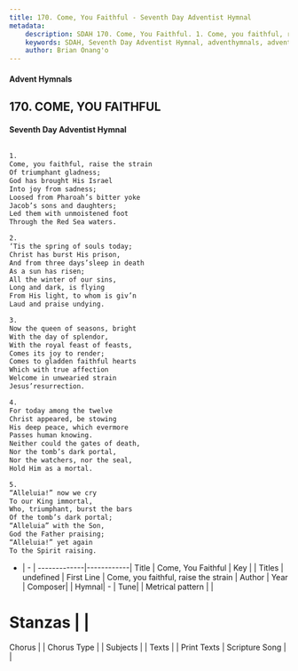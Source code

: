 ```yaml
---
title: 170. Come, You Faithful - Seventh Day Adventist Hymnal
metadata:
    description: SDAH 170. Come, You Faithful. 1. Come, you faithful, raise the strain Of triumphant gladness; God has brought His Israel Into joy from sadness; Loosed from Pharoah’s bitter yoke Jacob’s sons and daughters; Led them with unmoistened foot Through the Red Sea waters.
    keywords: SDAH, Seventh Day Adventist Hymnal, adventhymnals, advent hymnals, Come, You Faithful, Come, you faithful, raise the strain 
    author: Brian Onang'o
---
```


#### Advent Hymnals
## 170. COME, YOU FAITHFUL
#### Seventh Day Adventist Hymnal

```txt

1.
Come, you faithful, raise the strain
Of triumphant gladness;
God has brought His Israel
Into joy from sadness;
Loosed from Pharoah’s bitter yoke
Jacob’s sons and daughters;
Led them with unmoistened foot
Through the Red Sea waters.

2.
‘Tis the spring of souls today;
Christ has burst His prison,
And from three days’sleep in death
As a sun has risen;
All the winter of our sins,
Long and dark, is flying
From His light, to whom is giv’n
Laud and praise undying.

3.
Now the queen of seasons, bright
With the day of splendor,
With the royal feast of feasts,
Comes its joy to render;
Comes to gladden faithful hearts
Which with true affection
Welcome in unwearied strain
Jesus’resurrection.

4.
For today among the twelve
Christ appeared, be stowing
His deep peace, which evermore
Passes human knowing.
Neither could the gates of death,
Nor the tomb’s dark portal,
Nor the watchers, nor the seal,
Hold Him as a mortal.

5.
“Alleluia!” now we cry
To our King immortal,
Who, triumphant, burst the bars
Of the tomb’s dark portal;
“Alleluia” with the Son,
God the Father praising;
“Alleluia!” yet again
To the Spirit raising.

```

- |   -  |
-------------|------------|
Title | Come, You Faithful |
Key |  |
Titles | undefined |
First Line | Come, you faithful, raise the strain |
Author | 
Year | 
Composer|  |
Hymnal|  - |
Tune|  |
Metrical pattern | |
# Stanzas |  |
Chorus |  |
Chorus Type |  |
Subjects |  |
Texts |  |
Print Texts | 
Scripture Song |  |
  
